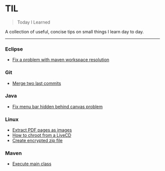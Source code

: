 # TIL

> Today I Learned

A collection of useful, concise tips on small things I learn day to day.

---

### Eclipse
- [Fix a problem with maven workspace resolution](eclipse/fix-maven-workspace-dependency-problem.md)

### Git
- [Merge two last commits](git/merge-two-last-commits.md)

### Java
- [Fix menu bar hidden behind canvas problem](java/fix-hidden-menu-bar.md)

### Linux

- [Extract PDF pages as images](linux/extract-pdf-pages-as-images.md)
- [How to chroot from a LiveCD](linux/how-to-chroot-from-live-cd.md)
- [Create encrypted zip file](linux/create-encrypted-zip-file.md)

### Maven

- [Execute main class](maven/exec-main-class.md)